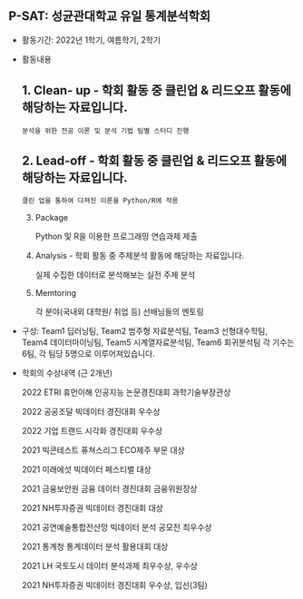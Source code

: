 ## P-SAT: 성균관대학교 유일 통계분석학회


- 활동기간: 2022년 1학기, 여름학기, 2학기




- 활동내용
  ## 1. Clean- up - 학회 활동 중 클린업 & 리드오프 활동에 해당하는 자료입니다.
   
      분석을 위한 전공 이론 및 분석 기법 팀별 스터디 진행
      
  ## 2. Lead-off - 학회 활동 중 클린업 & 리드오프 활동에 해당하는 자료입니다.
   
      클린 업을 통하여 다져진 이론을 Python/R에 적용
      
   3. Package 
   
      Python 및 R을 이용한 프로그래밍 연습과제 제출
      
   4. Analysis - 학회 활동 중 주제분석 활동에 해당하는 자료입니다.
   
      실제 수집한 데이터로 분석해보는 실전 주제 분석
      
   5. Memtoring 
   
      각 분야(국내외 대학원/ 취업 등) 선배님들의 멘토링




- 구성: Team1 딥러닝팀, Team2 범주형 자료분석팀, Team3 선형대수학팀, Team4 데이터마이닝팀, Team5 시계열자료분석팀, Team6 회귀분석팀
   각 기수는 6팀, 각 팀당 5명으로 이루어져있습니다.
   
   
   

- 학회의 수상내역 (근 2개년) 

   2022 ETRI 휴먼이해 인공지능 논문경진대회 과학기술부장관상 
   
   2022 공공조달 빅데이터 경진대회 우수상 
   
   2022 기업 트랜드 시각화 경진대회 우수상 
   
   2021 빅콘테스트 퓨쳐스리그 ECO제주 부문 대상 
   
   2021 미래에섯 빅데이터 페스티벌 대상 
   
   2021 금융보안원 금융 데이터 경진대회 금융위원장상 
   
   2021 NH투자증권 빅데이터 경진대회 대상 
   
   2021 공연예술통합전산망 빅데이터 분석 공모전 최우수상 
   
   2021 통계청 통계데이터 분석 활용대회 대상 
   
   2021 LH 국토도시 데이터 분석과제 최우수상, 우수상 
   
   2021 NH투자증권 빅데이터 경진대회 우수상, 입선(3팀) 
   
   
